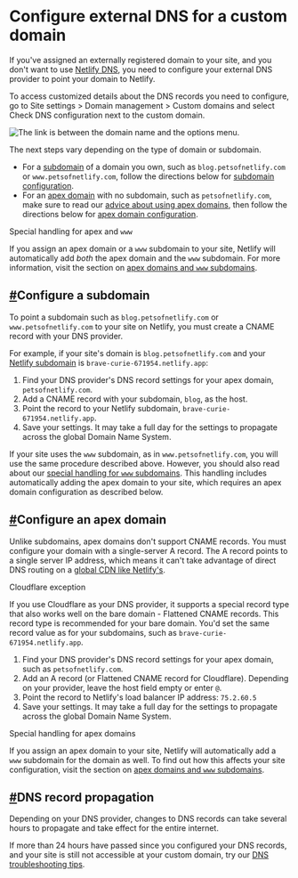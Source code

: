 # Configure external DNS for a custom domain

If you've assigned an externally registered domain to your site, and you don't want to use [Netlify DNS](https://docs.netlify.com/domains-https/netlify-dns/), you need to configure your external DNS provider to point your domain to Netlify.

To access customized details about the DNS records you need to configure, go to Site settings > Domain management > Custom domains and select Check DNS configuration next to the custom domain.

![The link is between the domain name and the options menu.](https://d33wubrfki0l68.cloudfront.net/171e5e78bfcbea0fec0c5e962483936792de9c1f/89809/images/domains-https-check-dns-configuration.png)

The next steps vary depending on the type of domain or subdomain.

-   For a [subdomain](https://docs.netlify.com/domains-https/custom-domains/#definitions) of a domain you own, such as `blog.petsofnetlify.com` or `www.petsofnetlify.com`, follow the directions below for [subdomain configuration](https://docs.netlify.com/domains-https/custom-domains/configure-external-dns/#configure-a-subdomain).
-   For an [apex domain](https://docs.netlify.com/domains-https/custom-domains/#definitions) with no subdomain, such as `petsofnetlify.com`, make sure to read our [advice about using apex domains](https://docs.netlify.com/domains-https/custom-domains/multiple-domains/#apex-domains-and-www-subdomains), then follow the directions below for [apex domain configuration](https://docs.netlify.com/domains-https/custom-domains/configure-external-dns/#configure-an-apex-domain).

Special handling for apex and `www`

If you assign an apex domain or a `www` subdomain to your site, Netlify will automatically add _both_ the apex domain and the `www` subdomain. For more information, visit the section on [apex domains and `www` subdomains](https://docs.netlify.com/domains-https/custom-domains/multiple-domains/#apex-domains-and-www-subdomains).

## [#](https://docs.netlify.com/domains-https/custom-domains/configure-external-dns/#configure-a-subdomain)Configure a subdomain

To point a subdomain such as `blog.petsofnetlify.com` or `www.petsofnetlify.com` to your site on Netlify, you must create a CNAME record with your DNS provider.

For example, if your site's domain is `blog.petsofnetlify.com` and your [Netlify subdomain](https://docs.netlify.com/domains-https/custom-domains/#definitions) is `brave-curie-671954.netlify.app`:

1.  Find your DNS provider's DNS record settings for your apex domain, `petsofnetlify.com`.
2.  Add a CNAME record with your subdomain, `blog`, as the host.
3.  Point the record to your Netlify subdomain, `brave-curie-671954.netlify.app`.
4.  Save your settings. It may take a full day for the settings to propagate across the global Domain Name System.

If your site uses the `www` subdomain, as in `www.petsofnetlify.com`, you will use the same procedure described above. However, you should also read about our [special handling for `www` subdomains](https://docs.netlify.com/domains-https/custom-domains/multiple-domains/#apex-domains-and-www-subdomains). This handling includes automatically adding the apex domain to your site, which requires an apex domain configuration as described below.

## [#](https://docs.netlify.com/domains-https/custom-domains/configure-external-dns/#configure-an-apex-domain)Configure an apex domain

Unlike subdomains, apex domains don't support CNAME records. You must configure your domain with a single-server A record. The A record points to a single server IP address, which means it can't take advantage of direct DNS routing on a [global CDN like Netlify's](https://www.netlify.com/products/edge/).

Cloudflare exception

If you use Cloudflare as your DNS provider, it supports a special record type that also works well on the bare domain - Flattened CNAME records. This record type is recommended for your bare domain. You'd set the same record value as for your subdomains, such as `brave-curie-671954.netlify.app`.

1.  Find your DNS provider's DNS record settings for your apex domain, such as `petsofnetlify.com`.
2.  Add an A record (or Flattened CNAME record for Cloudflare). Depending on your provider, leave the host field empty or enter `@`.
3.  Point the record to Netlify's load balancer IP address: `75.2.60.5`
4.  Save your settings. It may take a full day for the settings to propagate across the global Domain Name System.

Special handling for apex domains

If you assign an apex domain to your site, Netlify will automatically add a `www` subdomain for the domain as well. To find out how this affects your site configuration, visit the section on [apex domains and `www` subdomains](https://docs.netlify.com/domains-https/custom-domains/multiple-domains/#apex-domains-and-www-subdomains).

## [#](https://docs.netlify.com/domains-https/custom-domains/configure-external-dns/#dns-record-propagation)DNS record propagation

Depending on your DNS provider, changes to DNS records can take several hours to propagate and take effect for the entire internet.

If more than 24 hours have passed since you configured your DNS records, and your site is still not accessible at your custom domain, try our [DNS troubleshooting tips](https://docs.netlify.com/domains-https/troubleshooting-tips/#dns-configuration).
